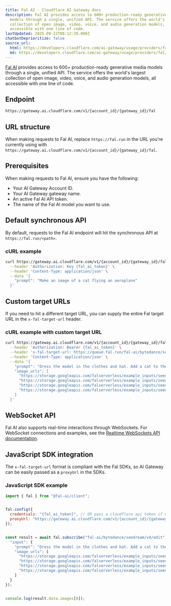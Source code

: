 ```yaml
---
title: Fal AI · Cloudflare AI Gateway docs
description: Fal AI provides access to 600+ production-ready generative media
  models through a single, unified API. The service offers the world's largest
  collection of open image, video, voice, and audio generation models, all
  accessible with one line of code.
lastUpdated: 2025-09-22T08:12:39.000Z
chatbotDeprioritize: false
source_url:
  html: https://developers.cloudflare.com/ai-gateway/usage/providers/fal/
  md: https://developers.cloudflare.com/ai-gateway/usage/providers/fal/index.md
---
```


[Fal AI](https://fal.ai/) provides access to 600+ production-ready generative media models through a single, unified API. The service offers the world's largest collection of open image, video, voice, and audio generation models, all accessible with one line of code.

## Endpoint

```txt
https://gateway.ai.cloudflare.com/v1/{account_id}/{gateway_id}/fal
```

## URL structure

When making requests to Fal AI, replace `https://fal.run` in the URL you're currently using with `https://gateway.ai.cloudflare.com/v1/{account_id}/{gateway_id}/fal`.

## Prerequisites

When making requests to Fal AI, ensure you have the following:

* Your AI Gateway Account ID.
* Your AI Gateway gateway name.
* An active Fal AI API token.
* The name of the Fal AI model you want to use.

## Default synchronous API

By default, requests to the Fal AI endpoint will hit the synchronous API at `https://fal.run/<path>`.

### cURL example

```bash
curl https://gateway.ai.cloudflare.com/v1/{account_id}/{gateway_id}/fal/fal-ai/fast-sdxl \
  --header 'Authorization: Key {fal_ai_token}' \
  --header 'Content-Type: application/json' \
  --data '{
    "prompt": "Make an image of a cat flying an aeroplane"
  }'
```

## Custom target URLs

If you need to hit a different target URL, you can supply the entire Fal target URL in the `x-fal-target-url` header.

### cURL example with custom target URL

```bash
curl https://gateway.ai.cloudflare.com/v1/{account_id}/{gateway_id}/fal \
  --header 'Authorization: Bearer {fal_ai_token}' \
  --header 'x-fal-target-url: https://queue.fal.run/fal-ai/bytedance/seedream/v4/edit' \
  --header 'Content-Type: application/json' \
  --data '{
    "prompt": "Dress the model in the clothes and hat. Add a cat to the scene and change the background to a Victorian era building.",
    "image_urls": [
      "https://storage.googleapis.com/falserverless/example_inputs/seedream4_edit_input_1.png",
      "https://storage.googleapis.com/falserverless/example_inputs/seedream4_edit_input_2.png",
      "https://storage.googleapis.com/falserverless/example_inputs/seedream4_edit_input_3.png",
      "https://storage.googleapis.com/falserverless/example_inputs/seedream4_edit_input_4.png"
    ]
  }'
```

## WebSocket API

Fal AI also supports real-time interactions through WebSockets. For WebSocket connections and examples, see the [Realtime WebSockets API documentation](https://developers.cloudflare.com/ai-gateway/usage/websockets-api/realtime-api/#fal-ai).

## JavaScript SDK integration

The `x-fal-target-url` format is compliant with the Fal SDKs, so AI Gateway can be easily passed as a `proxyUrl` in the SDKs.

### JavaScript SDK example

```js
import { fal } from "@fal-ai/client";


fal.config({
  credentials: "{fal_ai_token}", // OR pass a cloudflare api token if using BYOK on AI Gateway
  proxyUrl: "https://gateway.ai.cloudflare.com/v1/{account_id}/{gateway_id}/fal"
});


const result = await fal.subscribe("fal-ai/bytedance/seedream/v4/edit", {
  "input": {
    "prompt": "Dress the model in the clothes and hat. Add a cat to the scene and change the background to a Victorian era building.",
    "image_urls": [
      "https://storage.googleapis.com/falserverless/example_inputs/seedream4_edit_input_1.png",
      "https://storage.googleapis.com/falserverless/example_inputs/seedream4_edit_input_2.png",
      "https://storage.googleapis.com/falserverless/example_inputs/seedream4_edit_input_3.png",
      "https://storage.googleapis.com/falserverless/example_inputs/seedream4_edit_input_4.png"
    ]
  }
});


console.log(result.data.images[0]);
```
